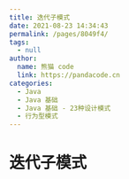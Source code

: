 ```yaml
---
title: 迭代子模式
date: 2021-08-23 14:34:43
permalink: /pages/8049f4/
tags: 
  - null
author: 
  name: 熊猫 code
  link: https://pandacode.cn
categories: 
  - Java
  - Java 基础
  - Java 基础 - 23种设计模式
  - 行为型模式
---
```


# 迭代子模式